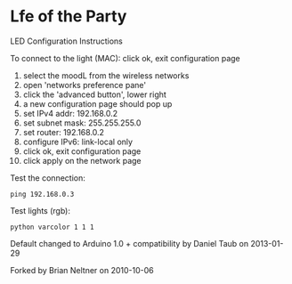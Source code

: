 Lfe of the Party
=================

LED Configuration Instructions

To connect to the light (MAC):
    click ok, exit configuration page
 
1. select the moodL from the wireless networks
2. open 'networks preference pane'
3. click the 'advanced button', lower right
4. a new configuration page should pop up
5. set IPv4 addr: 192.168.0.2
6. set subnet mask: 255.255.255.0
7. set router: 192.168.0.2
8. configure IPv6: link-local only
9. click ok, exit configuration page
10. click apply on the network page

Test the connection:

    ping 192.168.0.3

Test lights (rgb):

    python varcolor 1 1 1
Default changed to Arduino 1.0 + compatibility by 
Daniel Taub on 2013-01-29


Forked by Brian Neltner on 2010-10-06
